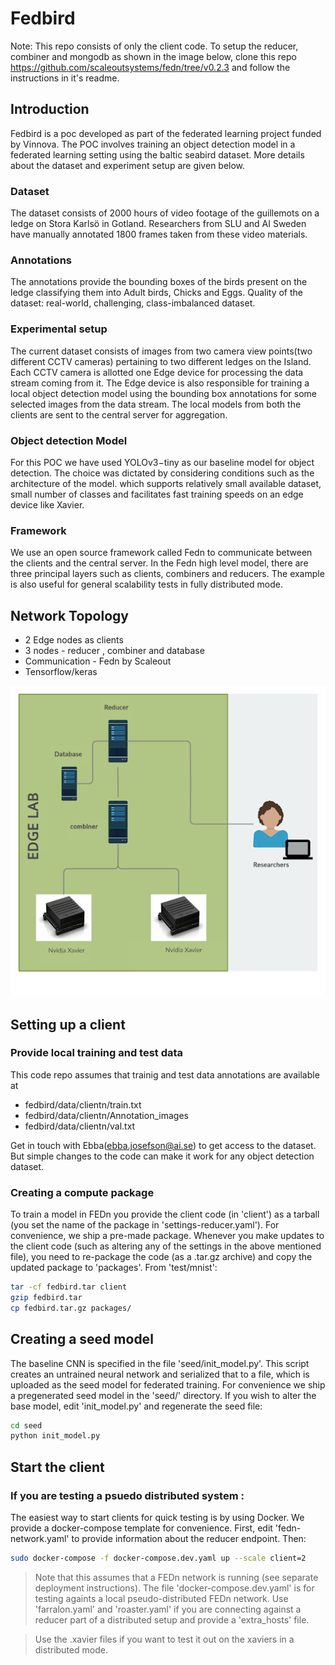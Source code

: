 # Fedbird

Note: This repo consists of only the client code. To setup the  reducer, combiner and mongodb  as shown in the image below, clone this repo https://github.com/scaleoutsystems/fedn/tree/v0.2.3 and follow the instructions in it's readme. 

## Introduction 

Fedbird is a poc developed as  part of the federated learning project funded by Vinnova. The POC involves training an object detection model in a federated learning setting using the baltic seabird dataset. More details about the dataset and experiment setup are given below.


### Dataset
The dataset consists of 2000 hours of video footage of the guillemots on a ledge on Stora Karlsö in Gotland. Researchers from SLU and AI Sweden have manually annotated 1800 frames taken from these video materials.

### Annotations
The annotations provide the bounding boxes of the birds present on the ledge classifying them into Adult birds, Chicks and Eggs.
Quality of the dataset: real-world, challenging, class-imbalanced dataset.

### Experimental setup
The current dataset consists of images from two camera view points(two different CCTV cameras) pertaining to two different ledges on the Island. Each CCTV camera is allotted one Edge device for processing the data stream coming from it. The Edge device is also responsible for training a local object detection model using the bounding box annotations for some selected images from the data stream. The local models from both the clients are sent to the central server for aggregation.

### Object detection Model 

For this POC we have used YOLOv3−tiny as our baseline model for object detection. The choice was dictated by considering conditions such as  the architecture of the model. <Talk about architecture here > which  supports relatively small available dataset, small number of classes and facilitates fast training speeds on an edge device like Xavier.

### Framework 

We use an open source framework called Fedn to communicate between the clients and the central server. In the Fedn high level model, there are three principal layers such as clients, combiners and reducers. The example is also useful for general scalability tests in fully distributed mode. 

## Network Topology

- 2 Edge nodes as clients
- 3 nodes - reducer , combiner and database
- Communication - Fedn by Scaleout
- Tensorflow/keras


![Alt text](https://github.com/aidotse/fedbird/blob/master/images/unnamed.png)
 
## Setting up a client

### Provide local training and test data
This code repo assumes that trainig and test data annotations are available at
 
- fedbird/data/clientn/train.txt
- fedbird/data/clientn/Annotation_images 
- fedbird/data/clientn/val.txt


Get in touch with Ebba(ebba.josefson@ai.se) to get access to the dataset. But simple changes to the code can make it work for any object detection dataset.

### Creating a compute package
To train a model in FEDn you provide the client code (in 'client') as a tarball (you set the name of the package in 'settings-reducer.yaml'). For convenience, we ship a pre-made package. Whenever you make updates to the client code (such as altering any of the settings in the above mentioned file), you need to re-package the code (as a .tar.gz archive) and copy the updated package to 'packages'. From 'test/mnist':

```bash
tar -cf fedbird.tar client
gzip fedbird.tar
cp fedbird.tar.gz packages/
```

## Creating a seed model
The baseline CNN is specified in the file 'seed/init_model.py'. This script creates an untrained neural network and serialized that to a file, which is uploaded as the seed model for federated training. For convenience we ship a pregenerated seed model in the 'seed/' directory. If you wish to alter the base model, edit 'init_model.py' and regenerate the seed file:

```bash
cd seed
python init_model.py 
```

## Start the client

### If you are testing a psuedo distributed system : 

The easiest way to start clients for quick testing is by using Docker. We provide a docker-compose template for convenience. First, edit 'fedn-network.yaml' to provide information about the reducer endpoint. Then:

```bash
sudo docker-compose -f docker-compose.dev.yaml up --scale client=2 
```
> Note that this assumes that a FEDn network is running (see separate deployment instructions). The file 'docker-compose.dev.yaml' is for testing againts a local pseudo-distributed FEDn network. Use 'farralon.yaml' and 'roaster.yaml' if you are connecting against a reducer part of a distributed setup and provide a 'extra_hosts' file.

> Use the .xavier files if you want to test it out on the xaviers in a distributed mode.

